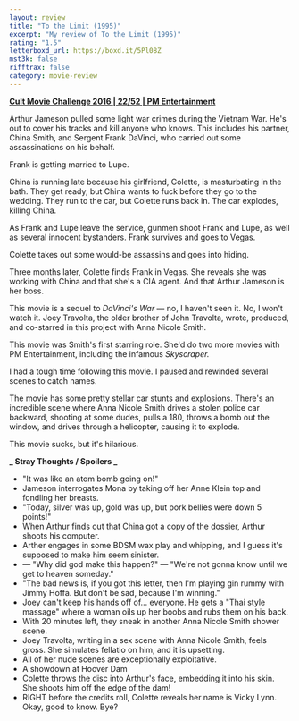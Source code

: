 ```yaml
---
layout: review
title: "To the Limit (1995)"
excerpt: "My review of To the Limit (1995)"
rating: "1.5"
letterboxd_url: https://boxd.it/5Pl08Z
mst3k: false
rifftrax: false
category: movie-review
---
```


<b><a href="https://boxd.it/q7ygw/detail" rel="nofollow">Cult Movie Challenge 2016 | 22/52 | PM Entertainment</a></b>

Arthur Jameson pulled some light war crimes during the Vietnam War. He's out to cover his tracks and kill anyone who knows. This includes his partner, China Smith, and Sergent Frank DaVinci, who carried out some assassinations on his behalf.

Frank is getting married to Lupe.

China is running late because his girlfriend, Colette, is masturbating in the bath. They get ready, but China wants to fuck before they go to the wedding. They run to the car, but Colette runs back in. The car explodes, killing China.

As Frank and Lupe leave the service, gunmen shoot Frank and Lupe, as well as several innocent bystanders. Frank survives and goes to Vegas.

Colette takes out some would-be assassins and goes into hiding.

Three months later, Colette finds Frank in Vegas. She reveals she was working with China and that she's a CIA agent. And that Arthur Jameson is her boss.

This movie is a sequel to <i>DaVinci's War</i> — no, I haven't seen it. No, I won't watch it. Joey Travolta, the older brother of John Travolta, wrote, produced, and co-starred in this project with Anna Nicole Smith.

This movie was Smith's first starring role. She'd do two more movies with PM Entertainment, including the infamous <i>Skyscraper.</i>

I had a tough time following this movie. I paused and rewinded several scenes to catch names.

The movie has some pretty stellar car stunts and explosions. There's an incredible scene where Anna Nicole Smith drives a stolen police car backward, shooting at some dudes, pulls a 180, throws a bomb out the window, and drives through a helicopter, causing it to explode.

This movie sucks, but it's hilarious.

<b>**_ Stray Thoughts / Spoilers _**</b>

- "It was like an atom bomb going on!"
- Jameson interrogates Mona by taking off her Anne Klein top and fondling her breasts.
- "Today, silver was up, gold was up, but pork bellies were down 5 points!"
- When Arthur finds out that China got a copy of the dossier, Arthur shoots his computer.
- Arther engages in some BDSM wax play and whipping, and I guess it's supposed to make him seem sinister.
- — "Why did god make this happen?" — "We're not gonna know until we get to heaven someday."
- "The bad news is, if you got this letter, then I'm playing gin rummy with Jimmy Hoffa. But don't be sad, because I'm winning."
- Joey can't keep his hands off of… everyone. He gets a "Thai style massage" where a woman oils up her boobs and rubs them on his back.
- With 20 minutes left, they sneak in another Anna Nicole Smith shower scene.
- Joey Travolta, writing in a sex scene with Anna Nicole Smith, feels gross. She simulates fellatio on him, and it is upsetting.
- All of her nude scenes are exceptionally exploitative.
- A showdown at Hoover Dam
- Colette throws the disc into Arthur's face, embedding it into his skin. She shoots him off the edge of the dam!
- RIGHT before the credits roll, Colette reveals her name is Vicky Lynn. Okay, good to know. Bye?
